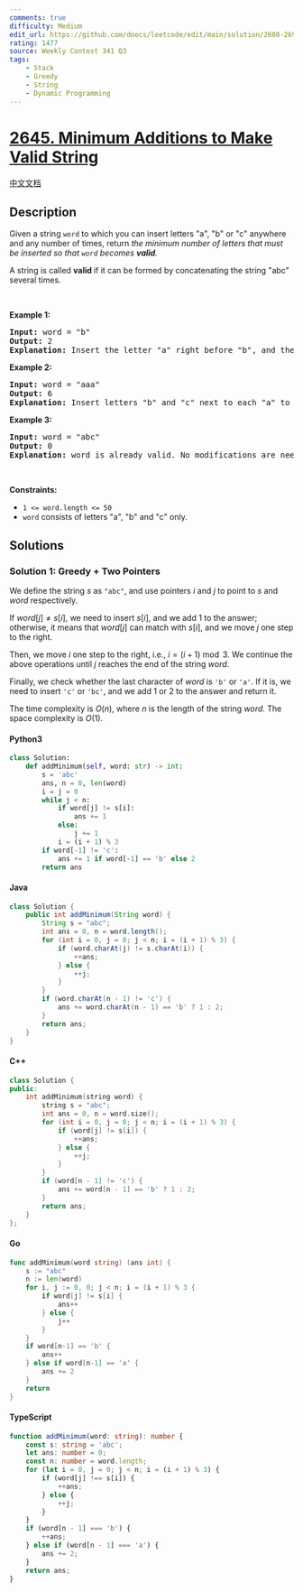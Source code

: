 ```yaml
---
comments: true
difficulty: Medium
edit_url: https://github.com/doocs/leetcode/edit/main/solution/2600-2699/2645.Minimum%20Additions%20to%20Make%20Valid%20String/README_EN.md
rating: 1477
source: Weekly Contest 341 Q3
tags:
    - Stack
    - Greedy
    - String
    - Dynamic Programming
---
```


<!-- problem:start -->

# [2645. Minimum Additions to Make Valid String](https://leetcode.com/problems/minimum-additions-to-make-valid-string)

[中文文档](/solution/2600-2699/2645.Minimum%20Additions%20to%20Make%20Valid%20String/README.md)

## Description

<!-- description:start -->

<p>Given a string <code>word</code> to which you can insert letters &quot;a&quot;, &quot;b&quot; or &quot;c&quot; anywhere and any number of times, return <em>the minimum number of letters that must be inserted so that <code>word</code> becomes <strong>valid</strong>.</em></p>

<p>A string is called <strong>valid </strong>if it can be formed by concatenating the string &quot;abc&quot; several times.</p>

<p>&nbsp;</p>
<p><strong class="example">Example 1:</strong></p>

<pre>
<strong>Input:</strong> word = &quot;b&quot;
<strong>Output:</strong> 2
<strong>Explanation:</strong> Insert the letter &quot;a&quot; right before &quot;b&quot;, and the letter &quot;c&quot; right next to &quot;b&quot; to obtain the valid string &quot;<strong>a</strong>b<strong>c</strong>&quot;.
</pre>

<p><strong class="example">Example 2:</strong></p>

<pre>
<strong>Input:</strong> word = &quot;aaa&quot;
<strong>Output:</strong> 6
<strong>Explanation:</strong> Insert letters &quot;b&quot; and &quot;c&quot; next to each &quot;a&quot; to obtain the valid string &quot;a<strong>bc</strong>a<strong>bc</strong>a<strong>bc</strong>&quot;.
</pre>

<p><strong class="example">Example 3:</strong></p>

<pre>
<strong>Input:</strong> word = &quot;abc&quot;
<strong>Output:</strong> 0
<strong>Explanation:</strong> word is already valid. No modifications are needed. 
</pre>

<p>&nbsp;</p>
<p><strong>Constraints:</strong></p>

<ul>
	<li><code>1 &lt;= word.length &lt;= 50</code></li>
	<li><code>word</code> consists of letters &quot;a&quot;, &quot;b&quot;&nbsp;and &quot;c&quot; only.&nbsp;</li>
</ul>

<!-- description:end -->

## Solutions

<!-- solution:start -->

### Solution 1: Greedy + Two Pointers

We define the string $s$ as `"abc"`, and use pointers $i$ and $j$ to point to $s$ and $word$ respectively.

If $word[j] \neq s[i]$, we need to insert $s[i]$, and we add $1$ to the answer; otherwise, it means that $word[j]$ can match with $s[i]$, and we move $j$ one step to the right.

Then, we move $i$ one step to the right, i.e., $i = (i + 1) \bmod 3$. We continue the above operations until $j$ reaches the end of the string $word$.

Finally, we check whether the last character of $word$ is `'b'` or `'a'`. If it is, we need to insert `'c'` or `'bc'`, and we add $1$ or $2$ to the answer and return it.

The time complexity is $O(n)$, where $n$ is the length of the string $word$. The space complexity is $O(1)$.

<!-- tabs:start -->

#### Python3

```python
class Solution:
    def addMinimum(self, word: str) -> int:
        s = 'abc'
        ans, n = 0, len(word)
        i = j = 0
        while j < n:
            if word[j] != s[i]:
                ans += 1
            else:
                j += 1
            i = (i + 1) % 3
        if word[-1] != 'c':
            ans += 1 if word[-1] == 'b' else 2
        return ans
```

#### Java

```java
class Solution {
    public int addMinimum(String word) {
        String s = "abc";
        int ans = 0, n = word.length();
        for (int i = 0, j = 0; j < n; i = (i + 1) % 3) {
            if (word.charAt(j) != s.charAt(i)) {
                ++ans;
            } else {
                ++j;
            }
        }
        if (word.charAt(n - 1) != 'c') {
            ans += word.charAt(n - 1) == 'b' ? 1 : 2;
        }
        return ans;
    }
}
```

#### C++

```cpp
class Solution {
public:
    int addMinimum(string word) {
        string s = "abc";
        int ans = 0, n = word.size();
        for (int i = 0, j = 0; j < n; i = (i + 1) % 3) {
            if (word[j] != s[i]) {
                ++ans;
            } else {
                ++j;
            }
        }
        if (word[n - 1] != 'c') {
            ans += word[n - 1] == 'b' ? 1 : 2;
        }
        return ans;
    }
};
```

#### Go

```go
func addMinimum(word string) (ans int) {
	s := "abc"
	n := len(word)
	for i, j := 0, 0; j < n; i = (i + 1) % 3 {
		if word[j] != s[i] {
			ans++
		} else {
			j++
		}
	}
	if word[n-1] == 'b' {
		ans++
	} else if word[n-1] == 'a' {
		ans += 2
	}
	return
}
```

#### TypeScript

```ts
function addMinimum(word: string): number {
    const s: string = 'abc';
    let ans: number = 0;
    const n: number = word.length;
    for (let i = 0, j = 0; j < n; i = (i + 1) % 3) {
        if (word[j] !== s[i]) {
            ++ans;
        } else {
            ++j;
        }
    }
    if (word[n - 1] === 'b') {
        ++ans;
    } else if (word[n - 1] === 'a') {
        ans += 2;
    }
    return ans;
}
```

<!-- tabs:end -->

<!-- solution:end -->

<!-- problem:end -->
